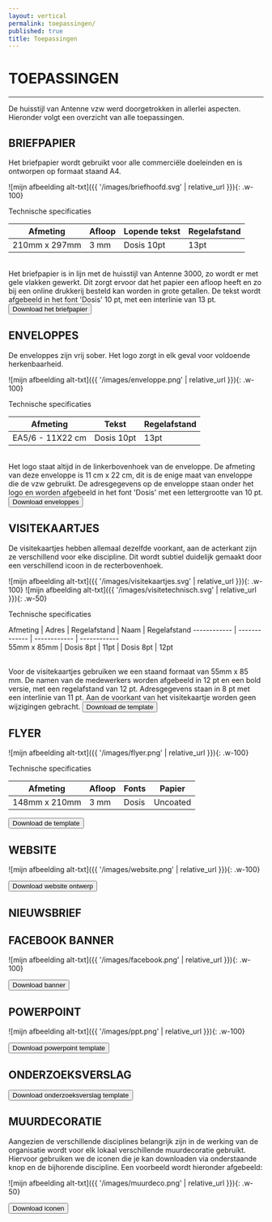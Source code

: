 ```yaml
---
layout: vertical
permalink: toepassingen/
published: true
title: Toepassingen
---
```


# TOEPASSINGEN
***

De huisstijl van Antenne vzw  werd doorgetrokken in allerlei aspecten. Hieronder volgt een overzicht van alle toepassingen.

## BRIEFPAPIER

Het briefpapier wordt gebruikt voor alle commerciële doeleinden en is ontworpen op formaat staand A4.

![mijn afbeelding alt-txt]({{ '/images/briefhoofd.svg' | relative_url }}){: .w-100}

Technische specificaties

Afmeting | Afloop  | Lopende tekst | Regelafstand
------------ | ------------- | ------------ | ------------ 
210mm x 297mm | 3 mm  | Dosis 10pt | 13pt

<br>
Het briefpapier is in lijn met de huisstijl van Antenne 3000, zo wordt er met gele vlakken gewerkt. Dit zorgt ervoor dat het papier een afloop heeft en zo bij een online drukkerij besteld kan worden in grote getallen. De tekst wordt afgebeeld in het font 'Dosis' 10 pt, met een interlinie van 13 pt. 
<a href="https://studentarteveldehsbe-my.sharepoint.com/:f:/g/personal/stepmese_student_arteveldehs_be/EpBGEgUBCfhLlBIw5aKqsAcBYE-r2itBczZOUFbVcdp4Tg?e=JgAVxP" target="_blank">
<button class="btn btn-block btn-primary btntoepassing"> Download het briefpapier</button>
</a>

## ENVELOPPES
De enveloppes zijn vrij sober. Het logo zorgt in elk geval voor voldoende herkenbaarheid.

![mijn afbeelding alt-txt]({{ '/images/enveloppe.png' | relative_url }}){: .w-100}


Technische specificaties

Afmeting | Tekst | Regelafstand
------------ | ------------- | ------------ 
EA5/6 - 11X22 cm | Dosis 10pt | 13pt

<br>
Het logo staat altijd in de linkerbovenhoek van de enveloppe. De afmeting van deze enveloppe is 11 cm x 22 cm, dit is de enige maat van enveloppe die de vzw gebruikt. De adresgegevens op de enveloppe staan onder het logo en worden afgebeeld in het font 'Dosis' met een lettergrootte van 10 pt. 

<a href="https://studentarteveldehsbe-my.sharepoint.com/:f:/g/personal/stepmese_student_arteveldehs_be/EpBGEgUBCfhLlBIw5aKqsAcBYE-r2itBczZOUFbVcdp4Tg?e=JgAVxP" target="_blank">
<button class="btn btn-block btn-primary btntoepassing"> Download enveloppes</button>
</a>



## VISITEKAARTJES

De visitekaartjes hebben allemaal dezelfde voorkant, aan de acterkant zijn ze verschillend voor elke discipline. Dit wordt subtiel duidelijk gemaakt door een verschillend icoon in de recterbovenhoek. 

![mijn afbeelding alt-txt]({{ '/images/visitekaartjes.svg' | relative_url }}){: .w-100}
![mijn afbeelding alt-txt]({{ '/images/visitetechnisch.svg' | relative_url }}){: .w-50}

Technische specificaties

Afmeting | Adres | Regelafstand | Naam | Regelafstand 
------------ | ------------- | ------------ | ------------  
55mm x 85mm | Dosis 8pt | 11pt | Dosis 8pt | 12pt

<br>
Voor de visitekaartjes gebruiken we een staand formaat van 55mm x 85 mm. De namen van de medewerkers worden afgebeeld in 12 pt en een bold versie, met een regelafstand van 12 pt. Adresgegevens staan in 8 pt met een interlinie van 11 pt. Aan de voorkant van het visitekaartje worden geen wijzigingen gebracht.

<a href="https://studentarteveldehsbe-my.sharepoint.com/:u:/g/personal/stepmese_student_arteveldehs_be/EXHngvl0B7JMq_3zBcxiS-0Bvi_hyzLmCeZEQeZ3hvnOhw?e=d5Ghdx" target="_blank">
<button class="btn btn-block btn-primary btntoepassing"> Download de template</button>
</a>
  
## FLYER
![mijn afbeelding alt-txt]({{ '/images/flyer.png' | relative_url }}){: .w-100}


Technische specificaties

Afmeting | Afloop  | Fonts | Papier
------------ | ------------- | ------------ | ------------ 
148mm x 210mm | 3 mm  | Dosis | Uncoated


<a href="https://studentarteveldehsbe-my.sharepoint.com/:f:/g/personal/stepmese_student_arteveldehs_be/EgDbLBJNw5lPo2Dtm7rg338BfJu9Uc2ZHmhTBEt4S64_cA?e=Tjz4kX" target="_blank">
<button class="btn btn-block btn-primary btntoepassing"> Download de template</button>
</a>

## WEBSITE

![mijn afbeelding alt-txt]({{ '/images/website.png' | relative_url }}){: .w-100}

<a href="https://studentarteveldehsbe-my.sharepoint.com/:b:/g/personal/stepmese_student_arteveldehs_be/EbS_HWtUMeFJngqMKIMH39EBcsrrN1ntIMOIRxyiDn4U6A?e=qzRmds" target="_blank">
<button class="btn btn-block btn-primary btntoepassing"> Download website ontwerp</button>
</a>

## NIEUWSBRIEF

## FACEBOOK BANNER

![mijn afbeelding alt-txt]({{ '/images/facebook.png' | relative_url }}){: .w-100}


<a href="https://studentarteveldehsbe-my.sharepoint.com/:i:/g/personal/stepmese_student_arteveldehs_be/EfbKQ2rGSwZMmuq1V22ahvgBwRbCGYfALn9ZUeusAjMtxg?e=pqdwSS" target="_blank">
<button class="btn btn-block btn-primary btntoepassing"> Download banner</button>
</a>

## POWERPOINT

![mijn afbeelding alt-txt]({{ '/images/ppt.png' | relative_url }}){: .w-100}


<a href="https://studentarteveldehsbe-my.sharepoint.com/:p:/g/personal/stepmese_student_arteveldehs_be/ETND_QPiJIRGmUVOooQQMR0BGffV1bEbEEN9NfRV2MS02Q?e=aSPnXn" target="_blank">
<button class="btn btn-block btn-primary btntoepassing"> Download powerpoint template</button>
</a>

## ONDERZOEKSVERSLAG

<a href="https://studentarteveldehsbe-my.sharepoint.com/:p:/g/personal/stepmese_student_arteveldehs_be/ETND_QPiJIRGmUVOooQQMR0BGffV1bEbEEN9NfRV2MS02Q?e=aSPnXn" target="_blank">
<button class="btn btn-block btn-primary btntoepassing"> Download onderzoeksverslag template</button>
</a>


## MUURDECORATIE

Aangezien de verschillende disciplines belangrijk zijn in de werking van de organisatie wordt voor elk lokaal verschillende muurdecoratie gebruikt. Hiervoor gebruiken we de iconen die je kan downloaden via onderstaande knop en de bijhorende discipline. Een voorbeeld wordt hieronder afgebeeld:

![mijn afbeelding alt-txt]({{ '/images/muurdeco.png' | relative_url }}){: .w-50}

<a href="https://studentarteveldehsbe-my.sharepoint.com/:f:/g/personal/stepmese_student_arteveldehs_be/EjH_sFUkWHFLpFzk9jhuMAUBBPP1qOhH0ZDvK5E1Y015_A?e=2mPZnB" target="_blank">
<button class="btn btn-block btn-primary btntoepassing"> Download iconen</button>
</a>